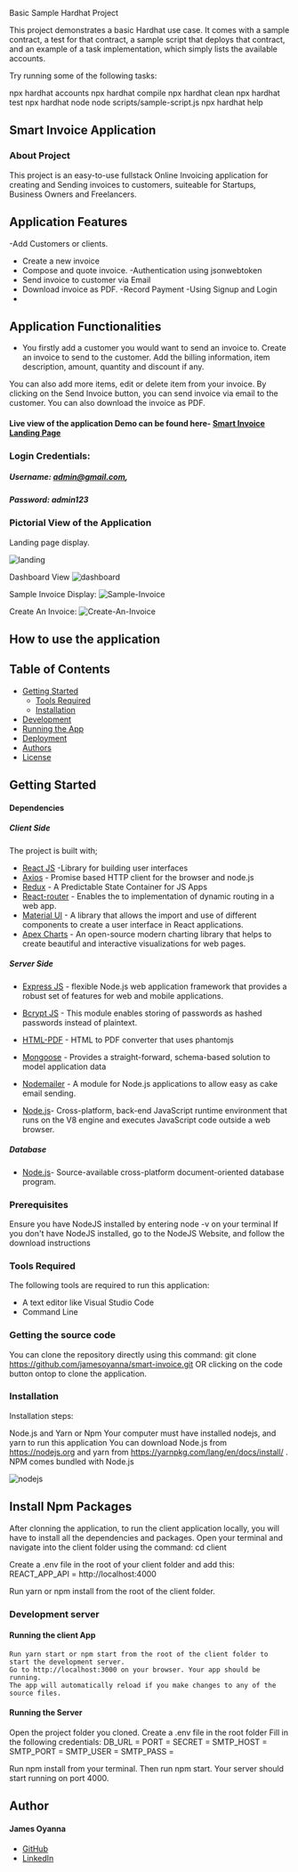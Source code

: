Basic Sample Hardhat Project

This project demonstrates a basic Hardhat use case. It comes with a sample contract, a test for that contract, a sample script that deploys that contract, and an example of a task implementation, which simply lists the available accounts.

Try running some of the following tasks:

npx hardhat accounts
npx hardhat compile
npx hardhat clean
npx hardhat test
npx hardhat node
node scripts/sample-script.js
npx hardhat help

## Smart Invoice Application

### About Project
This project is an easy-to-use fullstack Online Invoicing application for creating and Sending invoices to customers, suiteable for Startups, Business Owners and Freelancers. 

## Application Features
-Add Customers or clients.
- Create a new invoice
- Compose and quote invoice.
-Authentication using jsonwebtoken
- Send invoice to customer via Email
- Download invoice as PDF.
-Record Payment
-Using Signup and Login
-

## Application Functionalities
- You firstly add a customer you would want to send an invoice to. 
Create an invoice to send to the customer. Add the billing information, item description, amount, quantity and discount if any. 

You can also add more items, edit or delete item from your invoice.
By clicking on the Send Invoice button, you can send invoice via email to the customer. You can also download the invoice as PDF.


#### Live view of the application Demo can be found here- [Smart Invoice Landing Page](https://smart-invoice-bc1fb.web.app)

### Login Credentials: 
##### Username: admin@gmail.com, 
##### Password: admin123


### Pictorial View of the Application

Landing page display.

![landing](https://user-images.githubusercontent.com/26815113/154503533-9f7cca66-08fc-48af-b0f3-75ee30821009.PNG)


Dashboard View
![dashboard](https://user-images.githubusercontent.com/26815113/154504072-20652d51-6e73-4915-9f7f-92b476244f01.PNG)


Sample Invoice Display:
![Sample-Invoice](https://user-images.githubusercontent.com/26815113/154504540-56b34474-50b5-445f-a493-c1eddfec010b.PNG)


Create An Invoice:
![Create-An-Invoice](https://user-images.githubusercontent.com/26815113/154504951-2743bb4d-cfec-47b0-92f7-6f25ca01bc9d.PNG)

## How to use the application

## Table of Contents
- [Getting Started](#getting-started)
	- [Tools Required](#tools-required)
	- [Installation](#installation)
- [Development](#development)
- [Running the App](#running-the-app)
- [Deployment](#deployment)
- [Authors](#authors)
- [License](#license)

## Getting Started

#### Dependencies
##### Client Side

The project is built with;
* [React JS](https://beta.reactjs.org/) -Library for building user interfaces
* [Axios](https://axios-http.com) - Promise based HTTP client for the browser and node.js
* [Redux](https://redux.js.org/) - A Predictable State Container for JS Apps
* [React-router](https://reactrouter.com) - Enables the to implementation of dynamic routing in a web app.
* [Material UI](https://mui.com) -  A library that allows the import and use of different components to create a user interface in React applications.
* [Apex Charts](https://apexcharts.com/) - An open-source modern charting library that helps to create beautiful and interactive visualizations for web pages.


##### Server Side
* [Express JS](https://expressjs.com/) - flexible Node.js web application framework that provides a robust set of features for web and mobile applications.
* [Bcrypt JS](https://www.npmjs.com/package/bcrypt) - This module enables storing of passwords as hashed passwords instead of plaintext.
* [HTML-PDF](https://www.npmjs.com/package/html-pdf?activeTab=readme) - HTML to PDF converter that uses phantomjs
* [Mongoose](https://mongoosejs.com) - Provides a straight-forward, schema-based solution to model application data 
* [Nodemailer](https://nodemailer.com/about) - A module for Node.js applications to allow easy as cake email sending.

* [Node.js](https://nodejs.org/en)- Cross-platform, back-end JavaScript runtime environment that runs on the V8 engine and executes JavaScript code outside a web browser.

##### Database
* [Node.js](https://nodejs.org/en)- Source-available cross-platform document-oriented database program.

 
### Prerequisites
Ensure you have NodeJS installed by entering node -v on your terminal If you don't have NodeJS installed, go to the NodeJS Website, and follow the download instructions


### Tools Required
The following tools are required to run this application:

* A text editor like Visual Studio Code
* Command Line

### Getting the source code
You can clone the repository directly using this command:
git clone https://github.com/jamesoyanna/smart-invoice.git
OR clicking on the code button ontop to clone the application.

### Installation
Installation steps:

Node.js and Yarn or Npm
Your computer must have installed nodejs, and yarn to run this application You can download Node.js from https://nodejs.org and yarn from https://yarnpkg.com/lang/en/docs/install/ . NPM comes bundled with Node.js

![nodejs](https://user-images.githubusercontent.com/26815113/132867561-bf2ec1a2-cd63-461f-95dd-e95c1c6676c7.PNG)

## Install Npm Packages
After clonning the application, to run the client application locally, you will have to install all the dependencies and packages. 
Open your terminal and navigate into the client folder using the command:
cd client

Create a .env file in the root of your client folder and add this:
REACT_APP_API = http://localhost:4000

 Run yarn or npm install from the root of the client folder.

### Development server

#### Running the client App

  ``` 
Run yarn start or npm start from the root of the client folder to start the development server. 
Go to http://localhost:3000 on your browser. Your app should be running.
The app will automatically reload if you make changes to any of the source files.
  ```

#### Running the Server
Open the project folder you cloned. 
Create a .env file in the root folder
Fill in the following credentials:
DB_URL = 
PORT =
SECRET = 
SMTP_HOST = 
SMTP_PORT = 
SMTP_USER = 
SMTP_PASS = 

Run npm install from your terminal.
Then run npm start. 
Your server should start running on  port 4000.

## Author

#### James Oyanna
* [GitHub](https://github.com/jamesoyanna)
* [LinkedIn](https://www.linkedin.com/in/jamesoyanna)


